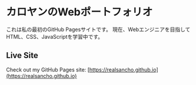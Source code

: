 # カロヤンのWebポートフォリオ
これは私の最初のGitHub Pagesサイトです。
現在、Webエンジニアを目指してHTML、CSS、JavaScriptを学習中です。

## Live Site
Check out my GitHub Pages site: [https://realsancho.github.io](https://realsancho.github.io)
